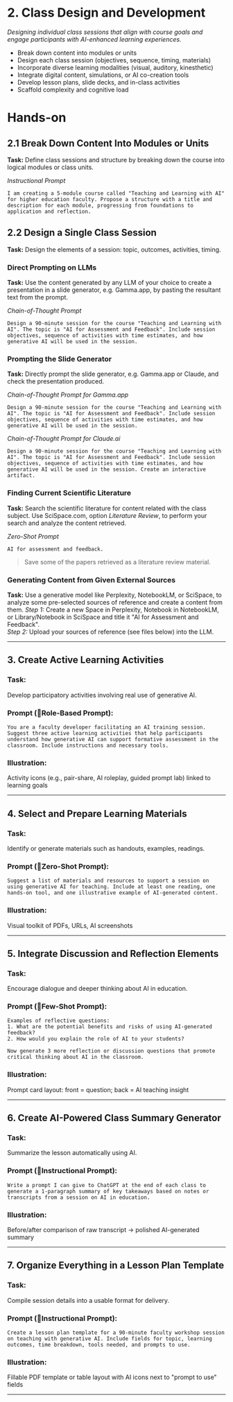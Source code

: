 # 2. Class Design and Development
*Designing individual class sessions that align with course goals and engage participants with AI-enhanced learning experiences.*

- Break down content into modules or units  
- Design each class session (objectives, sequence, timing, materials)  
- Incorporate diverse learning modalities (visual, auditory, kinesthetic)  
- Integrate digital content, simulations, or AI co-creation tools  
- Develop lesson plans, slide decks, and in-class activities  
- Scaffold complexity and cognitive load  

# Hands-on

## 2.1 Break Down Content Into Modules or Units
**Task:**
Define class sessions and structure by breaking down the course into logical modules or class units.

*Instructional Prompt*
```
I am creating a 5-module course called "Teaching and Learning with AI" for higher education faculty. Propose a structure with a title and description for each module, progressing from foundations to application and reflection.
```

## 2.2 Design a Single Class Session
**Task:**
Design the elements of a session: topic, outcomes, activities, timing.

### Direct Prompting on LLMs
**Task:**
Use the content generated by any LLM of your choice to create a presentation in a slide generator, e.g. Gamma.app, by pasting the resultant text from the prompt.

*Chain-of-Thought Prompt*
```
Design a 90-minute session for the course "Teaching and Learning with AI". The topic is "AI for Assessment and Feedback". Include session objectives, sequence of activities with time estimates, and how generative AI will be used in the session.
```

### Prompting the Slide Generator
**Task:**
Directly prompt the slide generator, e.g. Gamma.app or Claude, and check the presentation produced.

*Chain-of-Thought Prompt for Gamma.app*
```
Design a 90-minute session for the course "Teaching and Learning with AI". The topic is "AI for Assessment and Feedback". Include session objectives, sequence of activities with time estimates, and how generative AI will be used in the session.
```

*Chain-of-Thought Prompt for Claude.ai*
```
Design a 90-minute session for the course "Teaching and Learning with AI". The topic is "AI for Assessment and Feedback". Include session objectives, sequence of activities with time estimates, and how generative AI will be used in the session. Create an interactive artifact.
```

### Finding Current Scientific Literature
**Task:**
Search the scientific literature for content related with the class subject. Use SciSpace.com, option *Literature Review*, to perform your search and analyze the content retrieved.

*Zero-Shot Prompt*
```
AI for assessment and feedback.
```
> Save some of the papers retrieved as a literature review material.

### Generating Content from Given External Sources
**Task:**
Use a generative model like Perplexity, NotebookLM, or SciSpace, to analyze some pre-selected sources of reference and create a content from them.
*Step 1:* Create a new Space in Perplexity, Notebook in NotebookLM, or Library/Notebook in SciSpace and title it "AI for Assessment and Feedback". <br>
*Step 2:* Upload your sources of reference (see files below) into the LLM. 

---

## 3. Create Active Learning Activities

### Task:
Develop participatory activities involving real use of generative AI.

### Prompt (🔹Role-Based Prompt):
```
You are a faculty developer facilitating an AI training session. Suggest three active learning activities that help participants understand how generative AI can support formative assessment in the classroom. Include instructions and necessary tools.
```

### Illustration:
Activity icons (e.g., pair-share, AI roleplay, guided prompt lab) linked to learning goals

---

## 4. Select and Prepare Learning Materials

### Task:
Identify or generate materials such as handouts, examples, readings.

### Prompt (🔹Zero-Shot Prompt):
```
Suggest a list of materials and resources to support a session on using generative AI for teaching. Include at least one reading, one hands-on tool, and one illustrative example of AI-generated content.
```

### Illustration:
Visual toolkit of PDFs, URLs, AI screenshots

---

## 5. Integrate Discussion and Reflection Elements

### Task:
Encourage dialogue and deeper thinking about AI in education.

### Prompt (🔹Few-Shot Prompt):
```
Examples of reflective questions:
1. What are the potential benefits and risks of using AI-generated feedback?
2. How would you explain the role of AI to your students?

Now generate 3 more reflection or discussion questions that promote critical thinking about AI in the classroom.
```

### Illustration:
Prompt card layout: front = question; back = AI teaching insight

---

## 6. Create AI-Powered Class Summary Generator

### Task:
Summarize the lesson automatically using AI.

### Prompt (🔹Instructional Prompt):
```
Write a prompt I can give to ChatGPT at the end of each class to generate a 1-paragraph summary of key takeaways based on notes or transcripts from a session on AI in education.
```

### Illustration:
Before/after comparison of raw transcript → polished AI-generated summary

---

## 7. Organize Everything in a Lesson Plan Template

### Task:
Compile session details into a usable format for delivery.

### Prompt (🔹Instructional Prompt):
```
Create a lesson plan template for a 90-minute faculty workshop session on teaching with generative AI. Include fields for topic, learning outcomes, time breakdown, tools needed, and prompts to use.
```

### Illustration:
Fillable PDF template or table layout with AI icons next to "prompt to use" fields

---


